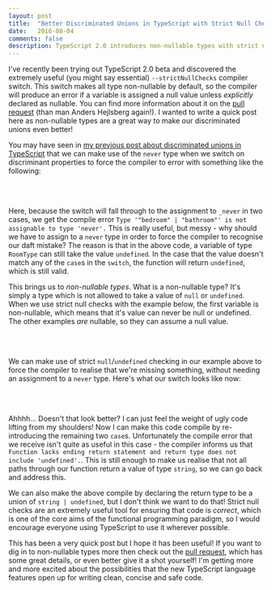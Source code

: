 ```yaml
---
layout: post
title:  "Better Discriminated Unions in TypeScript with Strict Null Checks"
date:   2016-08-04
comments: false
description: TypeScript 2.0 introduces non-nullable types with strict null checks. This is an awesomely powerful tool for writing safe and correct code - and in addition, it makes our discriminated unions a whole lot better!
---
```


I've recently been trying out TypeScript 2.0 beta and discovered the extremely useful (you might say essential) `--strictNullChecks` compiler switch. This switch makes all type non-nullable by default, so the compiler will produce an error if a variable is assigned a null value unless _explicitly_ declared as nullable. You can find more information about it on the [pull request](https://github.com/Microsoft/TypeScript/pull/7140) (than man Anders Hejlsberg again!). I wanted to write a quick post here as non-nullable types are a great way to make our discriminated unions even better!

You may have seen in [my previous post about discriminated unions in TypeScript](/2016/07/25/discriminated-unions-in-typescript.html) that we can make use of the `never` type when we switch on discriminant properties to force the compiler to error with something like the following:

<br/>
<script src="https://gist.github.com/mtinning/2bd73049dc07c706f68acfa0d61b099a.js">
</script>
<br/>

Here, because the switch will fall through to the assignment to `_never` in two cases, we get the compile error `Type '"bedroom" | "bathroom"' is not assignable to type 'never'.` This is really useful, but messy - why should we have to assign to a `never` type in order to force the compiler to recognise our daft mistake? The reason is that in the above code, a variable of type `RoomType` can still take the value `undefined`. In the case that the value doesn't match any of the `case`s in the `switch`, the function will return `undefined`, which is still valid.

This brings us to _non-nullable types_. What is a non-nullable type? It's simply a type which is not allowed to take a value of `null` or `undefined`. When we use strict null checks with the example below, the first variable is non-nullable, which means that it's value can never be null or undefined. The other examples _are_ nullable, so they can assume a null value.

<br/>
<script src="https://gist.github.com/mtinning/3c4caab42707bedcc662ad5ab364548a.js">
</script>
<br/>

We can make use of strict `null`/`undefined` checking in our example above to force the compiler to realise that we're missing something, without needing an assignment to a `never` type. Here's what our switch looks like now:

<br/>
<script src="https://gist.github.com/mtinning/6b62f47e3ac64bd402abbec3f1399266.js">
</script>
<br/>

Ahhhh... Doesn't that look better? I can just feel the weight of ugly code lifting from my shoulders! Now I can make this code compile by re-introducing the remaining two `case`s. Unfortunately the compile error that we receive isn't quite as useful in this case - the compiler informs us that `Function lacks ending return statement and return type does not include 'undefined'.`. This is still enough to make us realise that not all paths through our function return a value of type `string`, so we can go back and address this.

We can also make the above compile by declaring the return type to be a union of `string | undefined`, but I don't think we want to do that! Strict null checks are an extremely useful tool for ensuring that code is _correct_, which is one of the core aims of the functional programming paradigm, so I would encourage everyone using TypeScript to use it wherever possible.

This has been a very quick post but I hope it has been useful! If you want to dig in to non-nullable types more then check out the [pull request](https://github.com/Microsoft/TypeScript/pull/7140), which has some great details, or even better give it a shot yourself! I'm getting more and more excited about the possibilities that the new TypeScript language features open up for writing clean, concise and safe code.
